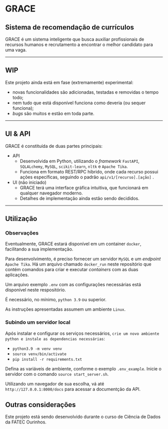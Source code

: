 # GRACE
## Sistema de recomendação de currículos
GRACE é um sistema inteligente que busca auxiliar profissionais de recursos humanos e recrutamento a encontrar o melhor candidato para uma vaga.

---

## WIP
Este projeto ainda está em fase (extremamente) experimental:
   - novas funcionalidades são adicionadas, testadas e removidas o tempo todo;
   - nem tudo que está disponível funciona como deveria (ou sequer funciona);
   - <i>bugs</i> são muitos e estão em toda parte.

---

## UI & API
GRACE é constituída de duas partes principais:
   - API
      - Desenvolvida em Python, utilizando o <i>framework</i> ```FastAPI```, ```SQLALchemy```, ```MySQL```, ```scikit-learn```, ```nltk``` e ```Apache Tika```.
      - Funciona em formato REST/RPC híbrido, onde cada recurso possui ações específicas, seguindo o padrão ```api/v1/[recurso].[ação]``` .
   - UI (não iniciado)
      - GRACE terá uma interface gráfica intuitiva, que funcionará em qualquer navegador moderno.
      - Detalhes de implementação ainda estão sendo decididos.

---
## Utilização
### Observações
Eventualmente, GRACE estará disponível em um container ```docker```, facilitando a sua implementação.

Para desenvolvimento, é preciso fornecer um servidor ```MySQL``` e um <i>endpoint</i> ```Apache Tika```. Há um arquivo chamado ```docker_run``` neste repositório que contém comandos para criar e executar <i>containers</i> com as duas aplicações.

Um arquivo exemplo ```.env``` com as configurações necessárias está disponível neste respositório.

É necessário, no mínimo, ```python 3.9``` ou superior.

As instruções apresentadas assumem um ambiente ```Linux```.

### Subindo um servidor local
Após instalar e configurar os serviços necessários, ```crie um novo ambiente python e instale as dependencias necessárias```:
   - ```python3.9 -m venv venv```
   - ```source venv/bin/activate```
   - ```pip install -r requirements.txt```

Defina as variáveis de ambiente, conforme o exemplo ```.env_example```.
Inicie o servidor com o comando ```source start_server.sh```.

Utilizando um navegador de sua escolha, vá até ```http://127.0.0.1:8000/docs``` para acessar a documentção da API.

## Outras considerações
Este projeto está sendo desenvolvido durante o curso de Ciência de Dados da FATEC Ourinhos.

